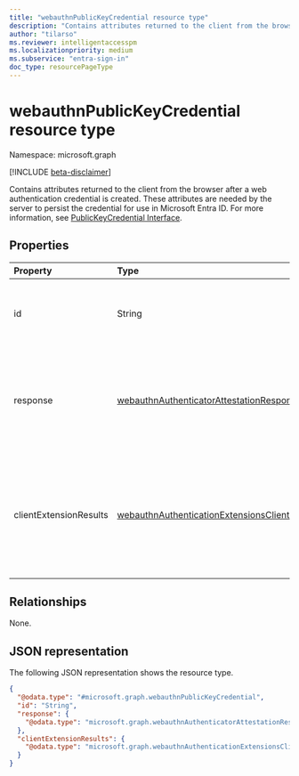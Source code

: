 ```yaml
---
title: "webauthnPublicKeyCredential resource type"
description: "Contains attributes returned to the client from the browser after a web authentication (WebAuthn) credential is created." 
author: "tilarso"
ms.reviewer: intelligentaccesspm
ms.localizationpriority: medium
ms.subservice: "entra-sign-in"
doc_type: resourcePageType
---
```


# webauthnPublicKeyCredential resource type

Namespace: microsoft.graph

[!INCLUDE [beta-disclaimer](../../includes/beta-disclaimer.md)]

Contains attributes returned to the client from the browser after a web authentication credential is created. These attributes are needed by the server to persist the credential for use in Microsoft Entra ID. For more information, see [PublicKeyCredential Interface](https://www.w3.org/TR/WebAuthn-2/#iface-pkcredential).  

## Properties
|Property|Type|Description|
|:---|:---|:---|
|id|String|The credential ID created by the WebAuthn Authenticator.|
|response|[webauthnAuthenticatorAttestationResponse](../resources/webauthnAuthenticatorAttestationResponse.md)|Response data returned from a WebAuthn authenticator after it creates a new public key credential.|  
|clientExtensionResults|[webauthnAuthenticationExtensionsClientOutputs](../resources/webauthnAuthenticationExtensionsClientOutputs.md)|The untyped results from the execution of extensions requested by the client when creating a new public key credential.|  


## Relationships
None.

## JSON representation
The following JSON representation shows the resource type.
<!-- {
  "blockType": "resource",
  "@odata.type": "microsoft.graph.webauthnPublicKeyCredential"
}
-->
``` json
{
  "@odata.type": "#microsoft.graph.webauthnPublicKeyCredential",
  "id": "String",
  "response": {
    "@odata.type": "microsoft.graph.webauthnAuthenticatorAttestationResponse"
  },
  "clientExtensionResults": {
    "@odata.type": "microsoft.graph.webauthnAuthenticationExtensionsClientOutputs"
  }
}
```
